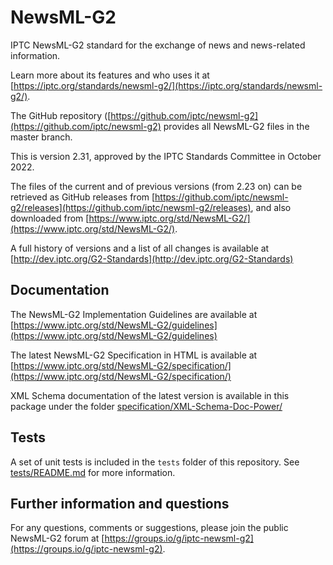 # NewsML-G2

IPTC NewsML-G2 standard for the exchange of news and news-related information.

Learn more about its features and who uses it at
[https://iptc.org/standards/newsml-g2/](https://iptc.org/standards/newsml-g2/).

The GitHub repository
([https://github.com/iptc/newsml-g2](https://github.com/iptc/newsml-g2)
provides all NewsML-G2 files in the master branch.

This is version 2.31, approved by the IPTC Standards Committee in October 2022.

The files of the current and of previous versions (from 2.23 on) can be retrieved
as GitHub releases from
[https://github.com/iptc/newsml-g2/releases](https://github.com/iptc/newsml-g2/releases),
and also downloaded from
[https://www.iptc.org/std/NewsML-G2/](https://www.iptc.org/std/NewsML-G2/).

A full history of versions and a list of all changes is available at
[http://dev.iptc.org/G2-Standards](http://dev.iptc.org/G2-Standards)

## Documentation

The NewsML-G2 Implementation Guidelines are available at
[https://www.iptc.org/std/NewsML-G2/guidelines](https://www.iptc.org/std/NewsML-G2/guidelines)

The latest NewsML-G2 Specification in HTML is available at
[https://www.iptc.org/std/NewsML-G2/specification/](https://www.iptc.org/std/NewsML-G2/specification/)

XML Schema documentation of the latest version is available in this package
under the folder 
[specification/XML-Schema-Doc-Power/](specification/XML-Schema-Doc-Power/)

## Tests

A set of unit tests is included in the `tests` folder of this repository.
See [tests/README.md](tests/README.md) for more information.

## Further information and questions

For any questions, comments or suggestions, please join the public NewsML-G2
forum at
[https://groups.io/g/iptc-newsml-g2](https://groups.io/g/iptc-newsml-g2).
